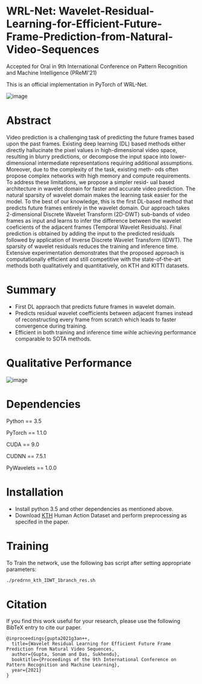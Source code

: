# WRL-Net: Wavelet-Residual-Learning-for-Efficient-Future-Frame-Prediction-from-Natural-Video-Sequences

Accepted for Oral in 9th International Conference on Pattern Recognition and Machine Intelligence (PReMI'21)

This is an official implementation in PyTorch of WRL-Net. 

![image](https://user-images.githubusercontent.com/8327102/143667515-9d41427d-26f2-4735-90cf-14d10576662c.png)

# Abstract
Video prediction is a challenging task of predicting the future
frames based upon the past frames. Existing deep learning (DL) based
methods either directly hallucinate the pixel values in high-dimensional
video space, resulting in blurry predictions, or decompose the input space
into lower-dimensional intermediate representations requiring additional
assumptions. Moreover, due to the complexity of the task, existing meth-
ods often propose complex networks with high memory and compute
requirements. To address these limitations, we propose a simpler resid-
ual based architecture in wavelet domain for faster and accurate video
prediction. The natural sparsity of wavelet domain makes the learning
task easier for the model. To the best of our knowledge, this is the first
DL-based method that predicts future frames entirely in the wavelet
domain. Our approach takes 2-dimensional Discrete Wavelet Transform
(2D-DWT) sub-bands of video frames as input and learns to infer the
difference between the wavelet coeficients of the adjacent frames (Temporal
Wavelet Residuals). Final prediction is obtained by adding the input
to the predicted residuals followed by application of Inverse Discrete
Wavelet Transform (IDWT). The sparsity of wavelet residuals reduces
the training and inference time. Extensive experimentation demonstrates
that the proposed approach is computationally efficient and still competitive
with the state-of-the-art methods both qualitatively and quantitatively,
on KTH and KITTI datasets.

# Summary
* First DL appraoch that predicts future frames in wavelet domain.
* Predicts residual wavelet coefficients between adjacent frames instead of reconstructing every frame from scratch which leads to faster convergence during training.
* Efficient in both training and inference time wihle achieving performance comparable to SOTA methods.

# Qualitative Performance
![image](https://user-images.githubusercontent.com/8327102/143667685-82b9c0fa-2f6e-49bf-9402-6300f6a0debc.png)

# Dependencies
Python == 3.5 

PyTorch == 1.1.0

CUDA == 9.0

CUDNN == 7.5.1

PyWavelets == 1.0.0

# Installation

- Install python 3.5 and other dependencies as mentioned above.
- Download [KTH](https://www.csc.kth.se/cvap/actions/) Human Action Dataset and perform preprocessing as specifed in the paper.



# Training
To Train the network, use the following bas script after setting appropriate parameters:
```bash
./predrnn_kth_IDWT_1branch_res.sh
```


# Citation
If you find this work useful for your research, please use the following BibTeX entry to cite our paper.
```
@inproceedings{gupta2021g3an++,
  title={Wavelet Residual Learning for Efficient Future Frame Prediction from Natural Video Sequences,
  author={Gupta, Sonam and Das, Sukhendu},
  booktitle={Proceedings of the 9th International Conference on Pattern Recognition and Machine Learning},
  year={2021}
}

```





